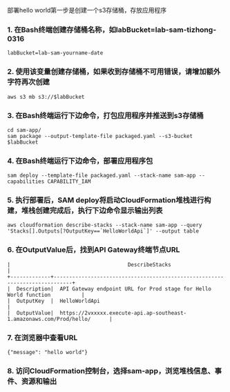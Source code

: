 部署hello world第一步是创建一个s3存储桶，存放应用程序

### 1. 在Bash终端创建存储桶名称，如labBucket=lab-sam-tizhong-0316
```
labBucket=lab-sam-yourname-date
```

### 2. 使用该变量创建存储桶，如果收到存储桶不可用错误，请增加额外字符再次创建
```
aws s3 mb s3://$labBucket
```

### 3. 在Bash终端运行下边命令，打包应用程序并推送到s3存储桶
```
cd sam-app/
sam package --output-template-file packaged.yaml --s3-bucket $labBucket
```

### 4. 在Bash终端运行下边命令，部署应用程序包 
```
sam deploy --template-file packaged.yaml --stack-name sam-app --capabilities CAPABILITY_IAM
```

### 5. 执行部署后，SAM deploy将启动CloudFormation堆栈进行构建，堆栈创建完成后，执行下边命令显示输出列表
```
aws cloudformation describe-stacks --stack-name sam-app --query 'Stacks[].Outputs[?OutputKey==`HelloWorldApi`]' --output table
```

### 6. 在OutputValue后，找到API Gateway终端节点URL
```
|                                      DescribeStacks                                      |
+-------------+----------------------------------------------------------------------------+
|  Description|  API Gateway endpoint URL for Prod stage for Hello World function          |
|  OutputKey  |  HelloWorldApi                                                             |
|  OutputValue|  https://2vxxxxx.execute-api.ap-southeast-1.amazonaws.com/Prod/hello/      |
```
### 7. 在浏览器中查看URL
```
{"message": "hello world"}
```
### 8. 访问CloudFormation控制台，选择sam-app，浏览堆栈信息、事件、资源和输出
